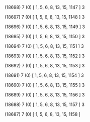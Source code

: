 (18698) 7 (0) [ 1, 5, 6, 8, 13, 15, 1147 ] 3 


(18697) 7 (0) [ 1, 5, 6, 8, 13, 15, 1148 ] 3 


(18696) 7 (0) [ 1, 5, 6, 8, 13, 15, 1149 ] 3 


(18695) 7 (0) [ 1, 5, 6, 8, 13, 15, 1150 ] 3 


(18694) 7 (0) [ 1, 5, 6, 8, 13, 15, 1151 ] 3 


(18693) 7 (0) [ 1, 5, 6, 8, 13, 15, 1152 ] 3 


(18692) 7 (0) [ 1, 5, 6, 8, 13, 15, 1153 ] 3 


(18691) 7 (0) [ 1, 5, 6, 8, 13, 15, 1154 ] 3 


(18690) 7 (0) [ 1, 5, 6, 8, 13, 15, 1155 ] 3 


(18689) 7 (0) [ 1, 5, 6, 8, 13, 15, 1156 ] 3 


(18688) 7 (0) [ 1, 5, 6, 8, 13, 15, 1157 ] 3 


(18687) 7 (0) [ 1, 5, 6, 8, 13, 15, 1158 ]  

